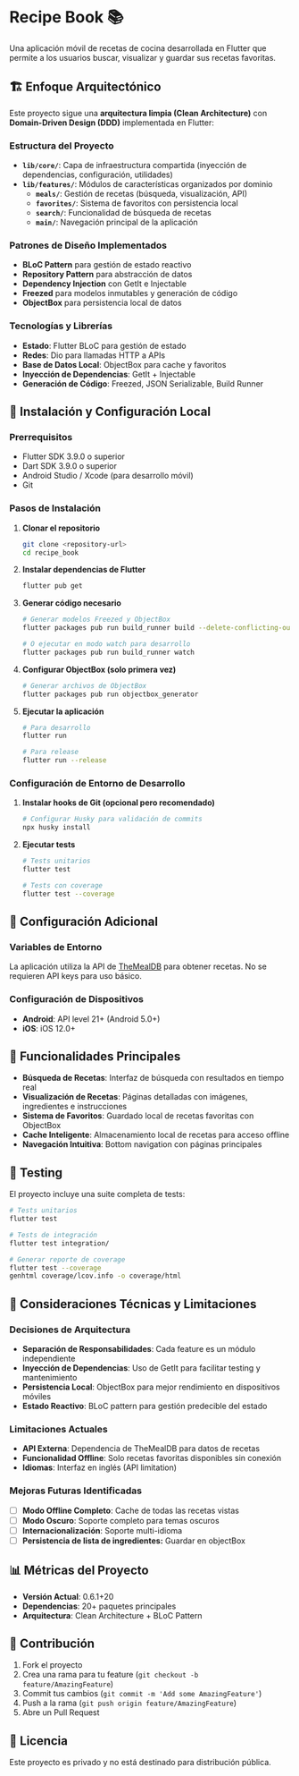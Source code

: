 # Recipe Book 📚

Una aplicación móvil de recetas de cocina desarrollada en Flutter que permite a los usuarios buscar, visualizar y guardar sus recetas favoritas.

## 🏗️ Enfoque Arquitectónico

Este proyecto sigue una **arquitectura limpia (Clean Architecture)** con **Domain-Driven Design (DDD)** implementada en Flutter:

### Estructura del Proyecto
- **`lib/core/`**: Capa de infraestructura compartida (inyección de dependencias, configuración, utilidades)
- **`lib/features/`**: Módulos de características organizados por dominio
  - **`meals/`**: Gestión de recetas (búsqueda, visualización, API)
  - **`favorites/`**: Sistema de favoritos con persistencia local
  - **`search/`**: Funcionalidad de búsqueda de recetas
  - **`main/`**: Navegación principal de la aplicación

### Patrones de Diseño Implementados
- **BLoC Pattern** para gestión de estado reactivo
- **Repository Pattern** para abstracción de datos
- **Dependency Injection** con GetIt e Injectable
- **Freezed** para modelos inmutables y generación de código
- **ObjectBox** para persistencia local de datos

### Tecnologías y Librerías
- **Estado**: Flutter BLoC para gestión de estado
- **Redes**: Dio para llamadas HTTP a APIs
- **Base de Datos Local**: ObjectBox para cache y favoritos
- **Inyección de Dependencias**: GetIt + Injectable
- **Generación de Código**: Freezed, JSON Serializable, Build Runner

## 🚀 Instalación y Configuración Local

### Prerrequisitos
- Flutter SDK 3.9.0 o superior
- Dart SDK 3.9.0 o superior
- Android Studio / Xcode (para desarrollo móvil)
- Git

### Pasos de Instalación

1. **Clonar el repositorio**
   ```bash
   git clone <repository-url>
   cd recipe_book
   ```

2. **Instalar dependencias de Flutter**
   ```bash
   flutter pub get
   ```

3. **Generar código necesario**
   ```bash
   # Generar modelos Freezed y ObjectBox
   flutter packages pub run build_runner build --delete-conflicting-outputs
   
   # O ejecutar en modo watch para desarrollo
   flutter packages pub run build_runner watch
   ```

4. **Configurar ObjectBox (solo primera vez)**
   ```bash
   # Generar archivos de ObjectBox
   flutter packages pub run objectbox_generator
   ```

5. **Ejecutar la aplicación**
   ```bash
   # Para desarrollo
   flutter run
   
   # Para release
   flutter run --release
   ```

### Configuración de Entorno de Desarrollo

1. **Instalar hooks de Git (opcional pero recomendado)**
   ```bash
   # Configurar Husky para validación de commits
   npx husky install
   ```

2. **Ejecutar tests**
   ```bash
   # Tests unitarios
   flutter test
   
   # Tests con coverage
   flutter test --coverage
   ```

## 🔧 Configuración Adicional

### Variables de Entorno
La aplicación utiliza la API de [TheMealDB](https://www.themealdb.com/) para obtener recetas. No se requieren API keys para uso básico.

### Configuración de Dispositivos
- **Android**: API level 21+ (Android 5.0+)
- **iOS**: iOS 12.0+

## 📱 Funcionalidades Principales

- **Búsqueda de Recetas**: Interfaz de búsqueda con resultados en tiempo real
- **Visualización de Recetas**: Páginas detalladas con imágenes, ingredientes e instrucciones
- **Sistema de Favoritos**: Guardado local de recetas favoritas con ObjectBox
- **Cache Inteligente**: Almacenamiento local de recetas para acceso offline
- **Navegación Intuitiva**: Bottom navigation con páginas principales

## 🧪 Testing

El proyecto incluye una suite completa de tests:

```bash
# Tests unitarios
flutter test

# Tests de integración
flutter test integration/

# Generar reporte de coverage
flutter test --coverage
genhtml coverage/lcov.info -o coverage/html
```

## 🚧 Consideraciones Técnicas y Limitaciones

### Decisiones de Arquitectura
- **Separación de Responsabilidades**: Cada feature es un módulo independiente
- **Inyección de Dependencias**: Uso de GetIt para facilitar testing y mantenimiento
- **Persistencia Local**: ObjectBox para mejor rendimiento en dispositivos móviles
- **Estado Reactivo**: BLoC pattern para gestión predecible del estado

### Limitaciones Actuales
- **API Externa**: Dependencia de TheMealDB para datos de recetas
- **Funcionalidad Offline**: Solo recetas favoritas disponibles sin conexión
- **Idiomas**: Interfaz en inglés (API limitation)

### Mejoras Futuras Identificadas
- [ ] **Modo Offline Completo**: Cache de todas las recetas vistas
- [ ] **Modo Oscuro**: Soporte completo para temas oscuros
- [ ] **Internacionalización**: Soporte multi-idioma
- [ ] **Persistencia de lista de ingredientes:** Guardar en objectBox

## 📊 Métricas del Proyecto

- **Versión Actual**: 0.6.1+20
- **Dependencias**: 20+ paquetes principales
- **Arquitectura**: Clean Architecture + BLoC Pattern

## 🤝 Contribución

1. Fork el proyecto
2. Crea una rama para tu feature (`git checkout -b feature/AmazingFeature`)
3. Commit tus cambios (`git commit -m 'Add some AmazingFeature'`)
4. Push a la rama (`git push origin feature/AmazingFeature`)
5. Abre un Pull Request

## 📄 Licencia

Este proyecto es privado y no está destinado para distribución pública.

